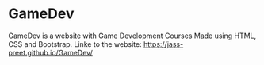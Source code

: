 # GameDev
GameDev is a website with Game Development Courses Made using HTML, CSS and Bootstrap.
Linke to the website: https://jass-preet.github.io/GameDev/
